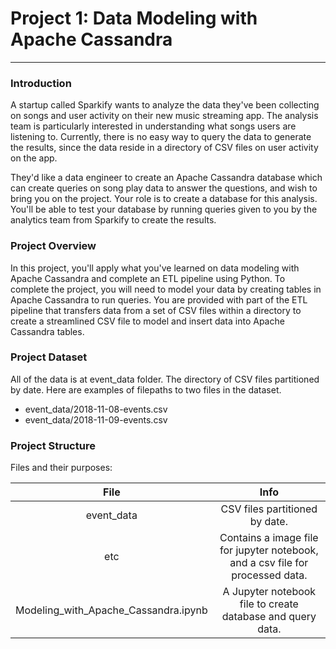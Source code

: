 # Project 1: Data Modeling with Apache Cassandra
--------------------------

### Introduction
A startup called Sparkify wants to analyze the data they've been collecting on songs and user activity on their new music streaming app. The analysis team is particularly interested in understanding what songs users are listening to. Currently, there is no easy way to query the data to generate the results, since the data reside in a directory of CSV files on user activity on the app.

They'd like a data engineer to create an Apache Cassandra database which can create queries on song play data to answer the questions, and wish to bring you on the project. Your role is to create a database for this analysis. You'll be able to test your database by running queries given to you by the analytics team from Sparkify to create the results.


### Project Overview
In this project, you'll apply what you've learned on data modeling with Apache Cassandra and complete an ETL pipeline using Python. To complete the project, you will need to model your data by creating tables in Apache Cassandra to run queries. You are provided with part of the ETL pipeline that transfers data from a set of CSV files within a directory to create a streamlined CSV file to model and insert data into Apache Cassandra tables.

### Project Dataset
All of the data is at event_data folder. The directory of CSV files partitioned by date. 
Here are examples of filepaths to two files in the dataset. 
* event_data/2018-11-08-events.csv
* event_data/2018-11-09-events.csv


### Project Structure
Files and their purposes:

|<div align="center">File</div>|<div align="center">Info</div>|
|----------|--------|
|<div align="center">event_data</div>|<div align="center">CSV files partitioned by date.</div>|
|<div align="center">etc</div>|<div align="center">Contains a image file for jupyter notebook, and a csv file for processed data.</div>|
|<div align="center">Modeling_with_Apache_Cassandra.ipynb</div>|<div align="center">A Jupyter notebook file to create database and query data.</div>|


